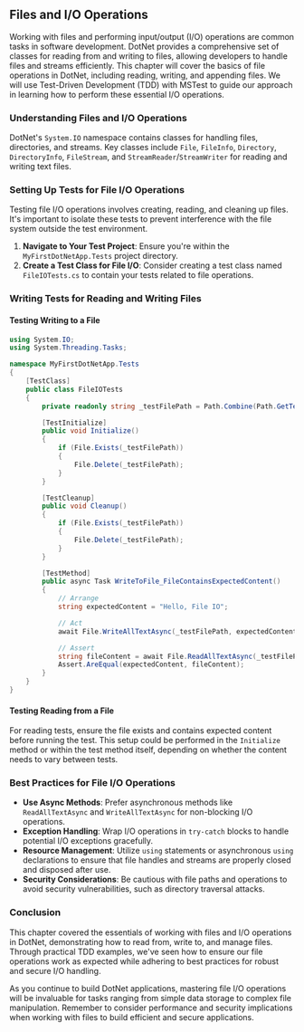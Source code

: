 ## Files and I/O Operations

Working with files and performing input/output (I/O) operations are common tasks in software development. DotNet provides a comprehensive set of classes for reading from and writing to files, allowing developers to handle files and streams efficiently. This chapter will cover the basics of file operations in DotNet, including reading, writing, and appending files. We will use Test-Driven Development (TDD) with MSTest to guide our approach in learning how to perform these essential I/O operations.

### Understanding Files and I/O Operations

DotNet's `System.IO` namespace contains classes for handling files, directories, and streams. Key classes include `File`, `FileInfo`, `Directory`, `DirectoryInfo`, `FileStream`, and `StreamReader`/`StreamWriter` for reading and writing text files.

### Setting Up Tests for File I/O Operations

Testing file I/O operations involves creating, reading, and cleaning up files. It's important to isolate these tests to prevent interference with the file system outside the test environment.

1. **Navigate to Your Test Project**: Ensure you're within the `MyFirstDotNetApp.Tests` project directory.
2. **Create a Test Class for File I/O**: Consider creating a test class named `FileIOTests.cs` to contain your tests related to file operations.

### Writing Tests for Reading and Writing Files

#### Testing Writing to a File

```csharp
using System.IO;
using System.Threading.Tasks;

namespace MyFirstDotNetApp.Tests
{
    [TestClass]
    public class FileIOTests
    {
        private readonly string _testFilePath = Path.Combine(Path.GetTempPath(), "testfile.txt");

        [TestInitialize]
        public void Initialize()
        {
            if (File.Exists(_testFilePath))
            {
                File.Delete(_testFilePath);
            }
        }

        [TestCleanup]
        public void Cleanup()
        {
            if (File.Exists(_testFilePath))
            {
                File.Delete(_testFilePath);
            }
        }

        [TestMethod]
        public async Task WriteToFile_FileContainsExpectedContent()
        {
            // Arrange
            string expectedContent = "Hello, File IO";

            // Act
            await File.WriteAllTextAsync(_testFilePath, expectedContent);

            // Assert
            string fileContent = await File.ReadAllTextAsync(_testFilePath);
            Assert.AreEqual(expectedContent, fileContent);
        }
    }
}
```

#### Testing Reading from a File

For reading tests, ensure the file exists and contains expected content before running the test. This setup could be performed in the `Initialize` method or within the test method itself, depending on whether the content needs to vary between tests.

### Best Practices for File I/O Operations

- **Use Async Methods**: Prefer asynchronous methods like `ReadAllTextAsync` and `WriteAllTextAsync` for non-blocking I/O operations.
- **Exception Handling**: Wrap I/O operations in `try-catch` blocks to handle potential I/O exceptions gracefully.
- **Resource Management**: Utilize `using` statements or asynchronous `using` declarations to ensure that file handles and streams are properly closed and disposed after use.
- **Security Considerations**: Be cautious with file paths and operations to avoid security vulnerabilities, such as directory traversal attacks.

### Conclusion

This chapter covered the essentials of working with files and I/O operations in DotNet, demonstrating how to read from, write to, and manage files. Through practical TDD examples, we've seen how to ensure our file operations work as expected while adhering to best practices for robust and secure I/O handling.

As you continue to build DotNet applications, mastering file I/O operations will be invaluable for tasks ranging from simple data storage to complex file manipulation. Remember to consider performance and security implications when working with files to build efficient and secure applications.
